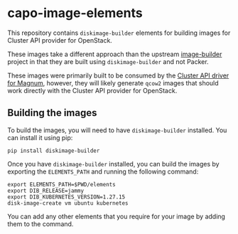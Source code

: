 # capo-image-elements

This repository contains `diskimage-builder` elements for building images for
Cluster API provider for OpenStack.

These images take a different approach than the upstream
[image-builder](https://github.com/kubernetes-sigs/image-builder)
project in that they are built using `diskimage-builder` and not Packer.

These images were primarily built to be consumed by the
[Cluster API driver for Magnum](https://github.com/vexxhost/magnum-cluster-api),
however, they will likely generate `qcow2` images that should work directly
with the Cluster API provider for OpenStack.

## Building the images

To build the images, you will need to have `diskimage-builder` installed. You
can install it using pip:

```shell
pip install diskimage-builder
```

Once you have `diskimage-builder` installed, you can build the images by
exporting the `ELEMENTS_PATH` and running the following command:

```shell
export ELEMENTS_PATH=$PWD/elements
export DIB_RELEASE=jammy
export DIB_KUBERNETES_VERSION=1.27.15
disk-image-create vm ubuntu kubernetes
```

You can add any other elements that you require for your image by adding them
to the command.
